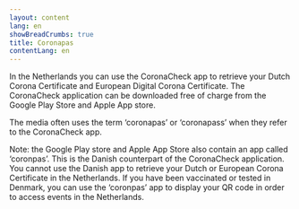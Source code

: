 ```yaml
---
layout: content
lang: en
showBreadCrumbs: true
title: Coronapas
contentLang: en
---
```

In the Netherlands you can use the CoronaCheck app to retrieve your Dutch Corona Certificate and European Digital Corona Certificate. The CoronaCheck application can be downloaded free of charge from the Google Play Store and Apple App store.

The media often uses the term ‘coronapas’ or ‘coronapass’ when they refer to the CoronaCheck app.

Note: the Google Play store and Apple App Store also contain an app called ‘coronpas’. This is the Danish counterpart of the CoronaCheck application. You cannot use the Danish app to retrieve your Dutch or European Corona Certificate in the Netherlands. If you have been vaccinated or tested in Denmark, you can use the ‘coronpas’ app to display your QR code in order to access events in the Netherlands.

